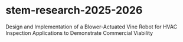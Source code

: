 # stem-research-2025-2026
Design and Implementation of a Blower-Actuated Vine Robot for HVAC Inspection Applications to Demonstrate Commercial Viability
